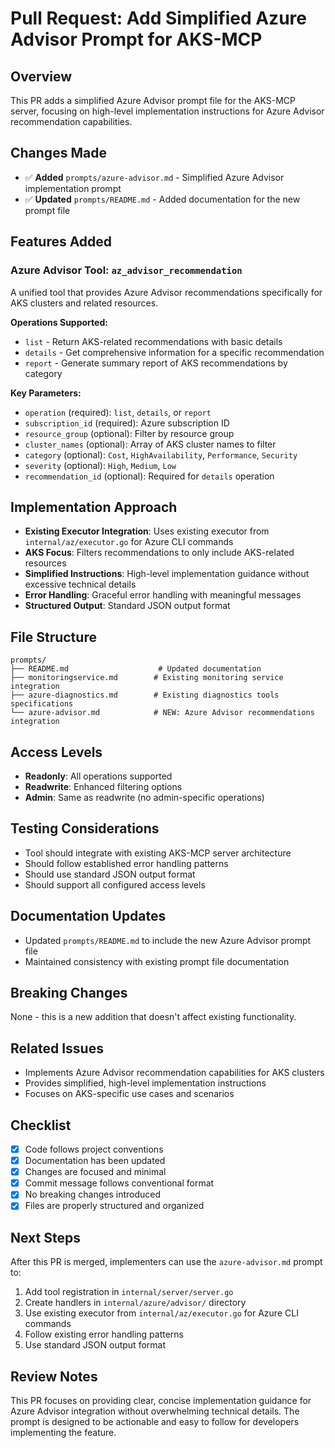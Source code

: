 # Pull Request: Add Simplified Azure Advisor Prompt for AKS-MCP

## Overview
This PR adds a simplified Azure Advisor prompt file for the AKS-MCP server, focusing on high-level implementation instructions for Azure Advisor recommendation capabilities.

## Changes Made
- ✅ **Added** `prompts/azure-advisor.md` - Simplified Azure Advisor implementation prompt
- ✅ **Updated** `prompts/README.md` - Added documentation for the new prompt file

## Features Added

### Azure Advisor Tool: `az_advisor_recommendation`
A unified tool that provides Azure Advisor recommendations specifically for AKS clusters and related resources.

**Operations Supported:**
- `list` - Return AKS-related recommendations with basic details
- `details` - Get comprehensive information for a specific recommendation  
- `report` - Generate summary report of AKS recommendations by category

**Key Parameters:**
- `operation` (required): `list`, `details`, or `report`
- `subscription_id` (required): Azure subscription ID
- `resource_group` (optional): Filter by resource group
- `cluster_names` (optional): Array of AKS cluster names to filter
- `category` (optional): `Cost`, `HighAvailability`, `Performance`, `Security`
- `severity` (optional): `High`, `Medium`, `Low`
- `recommendation_id` (optional): Required for `details` operation

## Implementation Approach
- **Existing Executor Integration**: Uses existing executor from `internal/az/executor.go` for Azure CLI commands
- **AKS Focus**: Filters recommendations to only include AKS-related resources
- **Simplified Instructions**: High-level implementation guidance without excessive technical details
- **Error Handling**: Graceful error handling with meaningful messages
- **Structured Output**: Standard JSON output format

## File Structure
```
prompts/
├── README.md                    # Updated documentation
├── monitoringservice.md        # Existing monitoring service integration
├── azure-diagnostics.md        # Existing diagnostics tools specifications
└── azure-advisor.md            # NEW: Azure Advisor recommendations integration
```

## Access Levels
- **Readonly**: All operations supported
- **Readwrite**: Enhanced filtering options
- **Admin**: Same as readwrite (no admin-specific operations)

## Testing Considerations
- Tool should integrate with existing AKS-MCP server architecture
- Should follow established error handling patterns
- Should use standard JSON output format
- Should support all configured access levels

## Documentation Updates
- Updated `prompts/README.md` to include the new Azure Advisor prompt file
- Maintained consistency with existing prompt file documentation

## Breaking Changes
None - this is a new addition that doesn't affect existing functionality.

## Related Issues
- Implements Azure Advisor recommendation capabilities for AKS clusters
- Provides simplified, high-level implementation instructions
- Focuses on AKS-specific use cases and scenarios

## Checklist
- [x] Code follows project conventions
- [x] Documentation has been updated
- [x] Changes are focused and minimal
- [x] Commit message follows conventional format
- [x] No breaking changes introduced
- [x] Files are properly structured and organized

## Next Steps
After this PR is merged, implementers can use the `azure-advisor.md` prompt to:
1. Add tool registration in `internal/server/server.go`
2. Create handlers in `internal/azure/advisor/` directory
3. Use existing executor from `internal/az/executor.go` for Azure CLI commands
4. Follow existing error handling patterns
5. Use standard JSON output format

## Review Notes
This PR focuses on providing clear, concise implementation guidance for Azure Advisor integration without overwhelming technical details. The prompt is designed to be actionable and easy to follow for developers implementing the feature.
